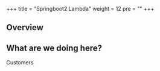 +++
title = "Springboot2 Lambda"
weight = 12
pre = ""
+++

## Overview

## What are we doing here?

Customers 